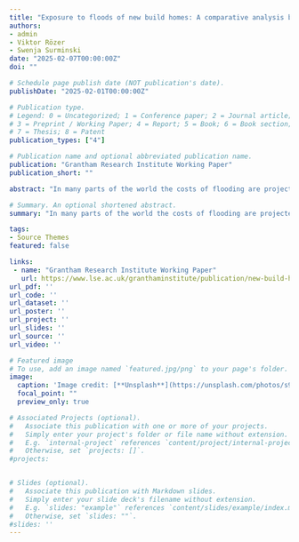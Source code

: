 ```yaml
---
title: "Exposure to floods of new build homes: A comparative analysis between France and the UK"
authors:
- admin
- Viktor Rözer
- Swenja Surminski
date: "2025-02-07T00:00:00Z"
doi: ""

# Schedule page publish date (NOT publication's date).
publishDate: "2025-02-01T00:00:00Z"

# Publication type.
# Legend: 0 = Uncategorized; 1 = Conference paper; 2 = Journal article;
# 3 = Preprint / Working Paper; 4 = Report; 5 = Book; 6 = Book section;
# 7 = Thesis; 8 = Patent
publication_types: ["4"]

# Publication name and optional abbreviated publication name.
publication: "Grantham Research Institute Working Paper"
publication_short: ""

abstract: "In many parts of the world the costs of flooding are projected to rise sharply due to climate change and urbanization in flood-prone areas. This study compares the rate of construction in high-risk zones across France and the UK, and discusses the impact of insurance and urban planning policies. In both France and the U.K., the housing stock in flood-prone areas keeps growing substantially every year, and new construction in flood risk areas has not shown any sizeable sign of slowing down in recent years. In France, second homes are overrepresented in flood-risk zones, contrasting with the U.K. Both countries show higher rates in low-income neighbourhoods, raising concerns about the emergence of socially deprived areas at high risk of flooding that may not have access to insurance, sometimes called “flood ghettos”. While insurance is subsidized in both countries, a key distinction is that new build homes at risk do not benefit from subsidized rates in the U.K., whereas they do in France. However, this difference does not appear to substantially deter construction in risky areas in the U.K. compared to France. These findings highlight challenges in balancing risk reduction, affordability, and sustainable development."

# Summary. An optional shortened abstract.
summary: "In many parts of the world the costs of flooding are projected to rise sharply due to climate change and urbanization in flood-prone areas. This study compares the rate of construction in high-risk zones across France and the UK, and discusses the impact of insurance and urban planning policies. In both France and the U.K., the housing stock in flood-prone areas keeps growing substantially every year, and new construction in flood risk areas has not shown any sizeable sign of slowing down in recent years. In France, second homes are overrepresented in flood-risk zones, contrasting with the U.K. Both countries show higher rates in low-income neighbourhoods, raising concerns about the emergence of socially deprived areas at high risk of flooding that may not have access to insurance, sometimes called “flood ghettos”. While insurance is subsidized in both countries, a key distinction is that new build homes at risk do not benefit from subsidized rates in the U.K., whereas they do in France. However, this difference does not appear to substantially deter construction in risky areas in the U.K. compared to France. These findings highlight challenges in balancing risk reduction, affordability, and sustainable development."

tags:
- Source Themes
featured: false

links:
 - name: "Grantham Research Institute Working Paper"
   url: https://www.lse.ac.uk/granthaminstitute/publication/new-build-homes-exposure-to-flooding-a-comparative-analysis-between-france-and-the-uk/
url_pdf: ''
url_code: ''
url_dataset: ''
url_poster: ''
url_project: ''
url_slides: ''
url_source: ''
url_video: ''

# Featured image
# To use, add an image named `featured.jpg/png` to your page's folder. 
image:
  caption: 'Image credit: [**Unsplash**](https://unsplash.com/photos/s9CC2SKySJM)'
  focal_point: ""
  preview_only: true

# Associated Projects (optional).
#   Associate this publication with one or more of your projects.
#   Simply enter your project's folder or file name without extension.
#   E.g. `internal-project` references `content/project/internal-project/index.md`.
#   Otherwise, set `projects: []`.
#projects:


# Slides (optional).
#   Associate this publication with Markdown slides.
#   Simply enter your slide deck's filename without extension.
#   E.g. `slides: "example"` references `content/slides/example/index.md`.
#   Otherwise, set `slides: ""`.
#slides: ''
---
```


